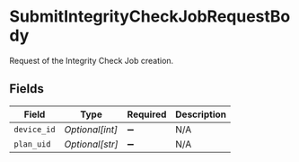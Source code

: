 # SubmitIntegrityCheckJobRequestBody

Request of the Integrity Check Job creation.


## Fields

| Field              | Type               | Required           | Description        |
| ------------------ | ------------------ | ------------------ | ------------------ |
| `device_id`        | *Optional[int]*    | :heavy_minus_sign: | N/A                |
| `plan_uid`         | *Optional[str]*    | :heavy_minus_sign: | N/A                |